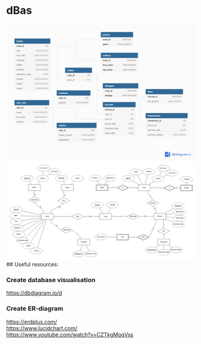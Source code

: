 # dBas

<img src="images/database.png" width="1000">
<img src="images/image(1).png" width="1000">

<br />
## Useful resources:

### Create database visualisation
https://dbdiagram.io/d

### Create ER-diagram
https://erdplus.com/ <br />
https://www.lucidchart.com/ <br />
https://www.youtube.com/watch?v=CZTkgMoqVss
